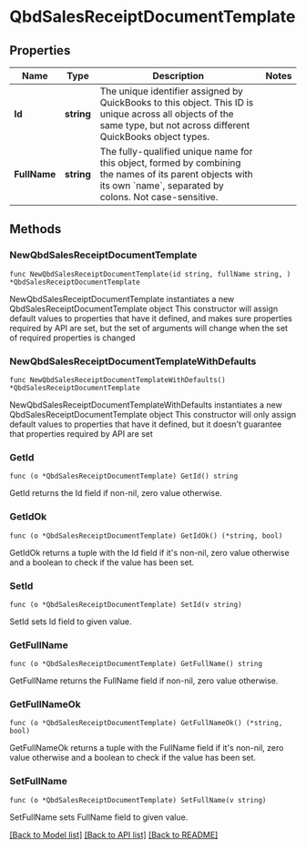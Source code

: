 # QbdSalesReceiptDocumentTemplate

## Properties

Name | Type | Description | Notes
------------ | ------------- | ------------- | -------------
**Id** | **string** | The unique identifier assigned by QuickBooks to this object. This ID is unique across all objects of the same type, but not across different QuickBooks object types. | 
**FullName** | **string** | The fully-qualified unique name for this object, formed by combining the names of its parent objects with its own &#x60;name&#x60;, separated by colons. Not case-sensitive. | 

## Methods

### NewQbdSalesReceiptDocumentTemplate

`func NewQbdSalesReceiptDocumentTemplate(id string, fullName string, ) *QbdSalesReceiptDocumentTemplate`

NewQbdSalesReceiptDocumentTemplate instantiates a new QbdSalesReceiptDocumentTemplate object
This constructor will assign default values to properties that have it defined,
and makes sure properties required by API are set, but the set of arguments
will change when the set of required properties is changed

### NewQbdSalesReceiptDocumentTemplateWithDefaults

`func NewQbdSalesReceiptDocumentTemplateWithDefaults() *QbdSalesReceiptDocumentTemplate`

NewQbdSalesReceiptDocumentTemplateWithDefaults instantiates a new QbdSalesReceiptDocumentTemplate object
This constructor will only assign default values to properties that have it defined,
but it doesn't guarantee that properties required by API are set

### GetId

`func (o *QbdSalesReceiptDocumentTemplate) GetId() string`

GetId returns the Id field if non-nil, zero value otherwise.

### GetIdOk

`func (o *QbdSalesReceiptDocumentTemplate) GetIdOk() (*string, bool)`

GetIdOk returns a tuple with the Id field if it's non-nil, zero value otherwise
and a boolean to check if the value has been set.

### SetId

`func (o *QbdSalesReceiptDocumentTemplate) SetId(v string)`

SetId sets Id field to given value.


### GetFullName

`func (o *QbdSalesReceiptDocumentTemplate) GetFullName() string`

GetFullName returns the FullName field if non-nil, zero value otherwise.

### GetFullNameOk

`func (o *QbdSalesReceiptDocumentTemplate) GetFullNameOk() (*string, bool)`

GetFullNameOk returns a tuple with the FullName field if it's non-nil, zero value otherwise
and a boolean to check if the value has been set.

### SetFullName

`func (o *QbdSalesReceiptDocumentTemplate) SetFullName(v string)`

SetFullName sets FullName field to given value.



[[Back to Model list]](../README.md#documentation-for-models) [[Back to API list]](../README.md#documentation-for-api-endpoints) [[Back to README]](../README.md)


